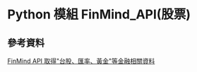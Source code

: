 # Python 模組 FinMind_API(股票)

## 參考資料

[FinMind API 取得"台股、匯率、黃金"等金融相關資料](https://blog.jiatool.com/posts/stock_finmind/?fbclid=IwAR0HyflNKkWU_xUbtR-MJYtDq_4m1JjOM5LPL5QZmLFMgqktOtpTmDvnpGQ)